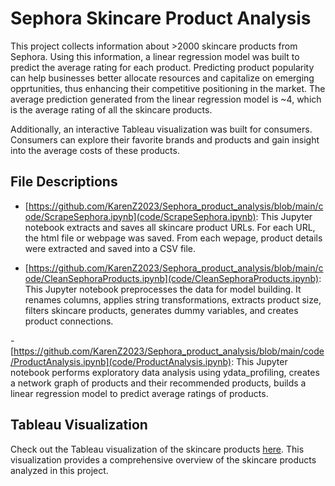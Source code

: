 # Sephora Skincare Product Analysis

This project collects information about >2000 skincare products from Sephora. Using this information, a linear regression model was built to predict the average rating for each product. Predicting product popularity can help businesses better allocate resources and capitalize on emerging opprtunities, thus enhancing their competitive positioning in the market. The average prediction generated from the linear regression model is ~4, which is the average rating of all the skincare products. 

Additionally, an interactive Tableau visualization was built for consumers. Consumers can explore their favorite brands and products and gain insight into the average costs of these products.

## File Descriptions

- [https://github.com/KarenZ2023/Sephora_product_analysis/blob/main/code/ScrapeSephora.ipynb](code/ScrapeSephora.ipynb): This Jupyter notebook extracts and saves all skincare product URLs. For each URL, the html file or webpage was saved. From each wepage, product details were extracted and saved into a CSV file. 
  
- [https://github.com/KarenZ2023/Sephora_product_analysis/blob/main/code/CleanSephoraProducts.ipynb](code/CleanSephoraProducts.ipynb): This Jupyter notebook preprocesses the data for model building. It renames columns, applies string transformations, extracts product size, filters skincare products, generates dummy variables, and creates product connections.

-[https://github.com/KarenZ2023/Sephora_product_analysis/blob/main/code/ProductAnalysis.ipynb](code/ProductAnalysis.ipynb): This Jupyter notebook performs exploratory data analysis using ydata_profiling, creates a network graph of products and their recommended products, builds a linear regression model to predict average ratings of products. 

## Tableau Visualization

Check out the Tableau visualization of the skincare products [here](https://public.tableau.com/views/Sephora_skincare/SephoraSkincare?:language=en-US&:sid=&:display_count=n&:origin=viz_share_link). This visualization provides a comprehensive overview of the skincare products analyzed in this project.


